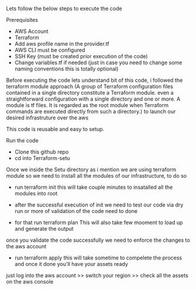 
Lets follow the below steps to execute the code 

Prerequisites 
- AWS Account 
- Terraform 
- Add aws profile name in the provider.tf
- AWS CLI must be configured 
- SSH Key (must be created prior execution of the code)
- Change variables.tf if needed (just in case you need to change some naming conventions this is totally optional)

Before executing the code lets understand bit of this code, i followed the terraform module approach (A group of Terraform configuration files contained in a single directory constitute a Terraform module. even a straightforward configuration with a single directory and one or more. A module is tf files. It is regarded as the root module when Terraform commands are executed directly from such a directory.) to launch our desired infrastruture over the aws 

This code is reusable and easy to setup.


Run the code 

- Clone this github repo
- cd into Terraform-setu

Once we inside the Setu directory as i mention we are using terraform module so we need to install all the modules of our infrastructure, to do so

- run terraform init
this will take couple minutes to insatalled all the modules into root 

- after the successful execution of init we need to test our code via dry run or more of validation of the code need to done 

- for that run terraform plan 
This will also take few mooment to load up and generate the output

once you validate the code successfully we need to enforce the changes to the aws account 
- run terraform apply 
this will take sometime to compelete the process and once it done you'll have your assets ready 

just log into the aws account >> switch your region >> check all the assets on the aws console








